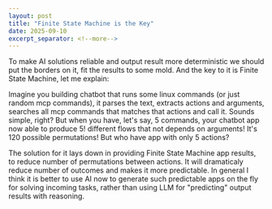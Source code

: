 ```yaml
---
layout: post
title: "Finite State Machine is the Key"
date: 2025-09-10
excerpt_separator: <!--more-->
---
```


To make AI solutions reliable and output result more deterministic we should put the borders on it, fit the results to some mold. And the key to it is Finite State Machine, let me explain:

Imagine you building chatbot that runs some linux commands (or just random mcp commands), it parses the text, extracts actions and arguments, searches all mcp commands that matches that actions and call it. Sounds simple, right?
But when you have, let's say, 5 commands, your chatbot app now able to produce 5! different flows that not depends on arguments! It's 120 possible permutations! But who have app with only 5 actions?

The solution for it lays down in providing Finite State Machine app results, to reduce number of permutations between actions. It will dramaticaly reduce number of outcomes and makes it more predictable.
In general I think it is better to use AI now to generate such predictable apps on the fly for solving incoming tasks, rather than using LLM for "predicting" output results with reasoning.
